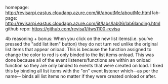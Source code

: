 homepage: http://revisarpi.eastus.cloudapp.azure.com/iit/aboutMe/aboutMe.html
lab-page: http://revisarpi.eastus.cloudapp.azure.com/iit/labs/lab06/lab6landing.html
github repo: https://github.com/revisa1/itws1100-revisa


4b reasoning + bonus:
When you click on the new list items(i.e. you've pressed the "add list item" button) they do not turn red unlike the original list items that appear onload. This is because the function assigned to change the color to red is only binded to the list items onload. This was done because all of the event listeners/functions are within an onload function so they are only binded to events that were created on load. I fixed this by binding all list items with the "on" event listener which--as per the name-- binds all list items no matter if they were created onload or after.